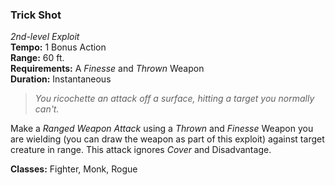 ### Trick Shot
*2nd-level Exploit*  
**Tempo:** 1 Bonus Action  
**Range:** 60 ft.  
**Requirements:** A *Finesse* and *Thrown* Weapon  
**Duration:** Instantaneous  

> *You ricochette an attack off a surface, hitting a target you normally can't.*

Make a *Ranged Weapon Attack* using a *Thrown* and *Finesse* Weapon you are wielding (you can draw the weapon as part of this exploit) against target creature in range. This attack ignores *Cover* and Disadvantage.

**Classes:** Fighter, Monk, Rogue